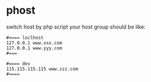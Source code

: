 # phost
switch host by php script
your host group should be like:
```
#==== loclhost
127.0.0.1 www.xxx.com
127.0.0.1 www.yyy.com
#===

#==== dev
115.115.115.115 www.zzz.com
#====
```
